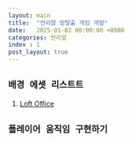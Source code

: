 ```yaml
---
layout: main  
title:  "언리얼 방탈출 게임 개발"
date:   2025-01-02 00:00:00 +0900
categories: 언리얼
index : 1
post_layout: true
---
```


## `배경 에셋 리스트트`

<div class="row">
    <div class="col-6 col-12-xsmall">
    <ol>
      <li><a href="https://www.fab.com/ko/listings/c06d2cad-0d69-4b0d-8f54-b670f7ab2b6c">Loft Office</a></li>
    </ol>
  </div>
</div>

## `플레이어 움직임 구현하기`
